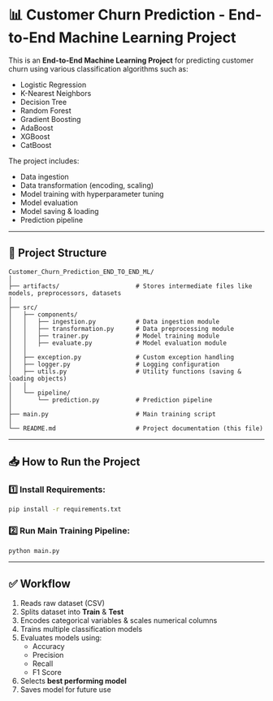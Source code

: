 # 📊 Customer Churn Prediction - End-to-End Machine Learning Project

This is an **End-to-End Machine Learning Project** for predicting customer churn using various classification algorithms such as:
- Logistic Regression
- K-Nearest Neighbors
- Decision Tree
- Random Forest
- Gradient Boosting
- AdaBoost
- XGBoost
- CatBoost

The project includes:
- Data ingestion
- Data transformation (encoding, scaling)
- Model training with hyperparameter tuning
- Model evaluation
- Model saving & loading
- Prediction pipeline

---

## 📂 **Project Structure**
```
Customer_Churn_Prediction_END_TO_END_ML/
│
├── artifacts/                     # Stores intermediate files like models, preprocessors, datasets
│
├── src/
│   ├── components/
│   │   ├── ingestion.py           # Data ingestion module
│   │   ├── transformation.py      # Data preprocessing module
│   │   ├── trainer.py             # Model training module
│   │   ├── evaluate.py            # Model evaluation module
│   │
│   ├── exception.py               # Custom exception handling
│   ├── logger.py                  # Logging configuration
│   ├── utils.py                   # Utility functions (saving & loading objects)
│   │
│   └── pipeline/
│       └── prediction.py          # Prediction pipeline
│
├── main.py                        # Main training script
│
└── README.md                      # Project documentation (this file)
```

---

## 📥 **How to Run the Project**

### 1️⃣ Install Requirements:
```bash
pip install -r requirements.txt
```


### 2️⃣ Run Main Training Pipeline:
```bash
python main.py
```

---

## ✅ **Workflow**
1. Reads raw dataset (CSV)
2. Splits dataset into **Train** & **Test**
3. Encodes categorical variables & scales numerical columns
4. Trains multiple classification models
5. Evaluates models using:
   - Accuracy
   - Precision
   - Recall
   - F1 Score
6. Selects **best performing model**
7. Saves model for future use